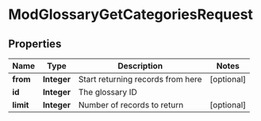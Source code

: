 

# ModGlossaryGetCategoriesRequest


## Properties

| Name | Type | Description | Notes |
|------------ | ------------- | ------------- | -------------|
|**from** | **Integer** | Start returning records from here |  [optional] |
|**id** | **Integer** | The glossary ID |  |
|**limit** | **Integer** | Number of records to return |  [optional] |



